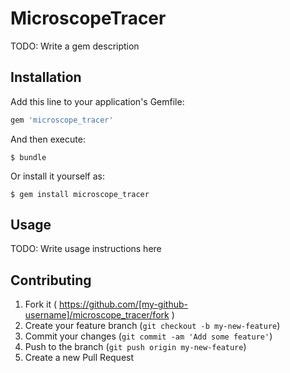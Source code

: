 # MicroscopeTracer

TODO: Write a gem description

## Installation

Add this line to your application's Gemfile:

```ruby
gem 'microscope_tracer'
```

And then execute:

    $ bundle

Or install it yourself as:

    $ gem install microscope_tracer

## Usage

TODO: Write usage instructions here

## Contributing

1. Fork it ( https://github.com/[my-github-username]/microscope_tracer/fork )
2. Create your feature branch (`git checkout -b my-new-feature`)
3. Commit your changes (`git commit -am 'Add some feature'`)
4. Push to the branch (`git push origin my-new-feature`)
5. Create a new Pull Request
